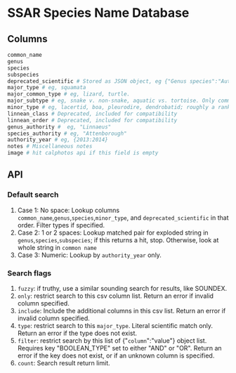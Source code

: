 SSAR Species Name Database
======================

## Columns

```php
common_name
genus
species
subspecies
deprecated_scientific # Stored as JSON object, eg {"Genus species":"Authority:Year"}
major_type # eg, squamata
major_common_type # eg, lizard, turtle. 
major_subtype # eg, snake v. non-snake, aquatic vs. tortoise. Only common, public use -- match "expectation"
minor_type # eg, lacertid, boa, pleurodire, dendrobatid; roughly a ranked "family", scientific only
linnean_class # Deprecated, included for compatibility
linnean_order # Deprecated, included for compatibility
genus_authority #  eg, "Linnaeus"
species_authority # eg, "Attenborough"
authority_year # eg, {2013:2014}
notes # Miscellaneous notes
image # hit calphotos api if this field is empty
```

## API

### Default search

1. Case 1: No space:
  Lookup columns `common_name`,`genus`,`species`,`minor_type`, and `deprecated_scientific` in that order. Filter types if specified.
2. Case 2: 1 or 2 spaces:
  Lookup matched pair for exploded string in `genus`,`species`,`subspecies`; if this returns a hit, stop. Otherwise, look at whole string in `common name`
3. Case 3: Numeric:
  Lookup by `authority_year` only.

### Search flags

1. `fuzzy`: if truthy, use a similar sounding search for results, like SOUNDEX.
2. `only`: restrict search to this csv column list. Return an error if invalid column specified.
3. `include`: Include the additional columns in this csv list. Return an error if invalid column specified.
4. `type`: restrict search to this `major_type`. Literal scientific match only. Return an error if the type does not exist.
5. `filter`: restrict search by this list of {"`column`":"value"} object list. Requires key "BOOLEAN_TYPE" set to either "AND" or "OR". Return an error if the key does not exist, or if an unknown column is specified.
6. `count`: Search result return limit.
